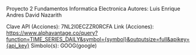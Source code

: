 Proyecto 2 Fundamentos Informatica Electronica
Autores: 
    Luis Enrique
    Andres David Nazarith

Clave API (Acciones): 7NL2I0ECZZR0RCFA
Link (Acciones): https://www.alphavantage.co/query?function=TIME_SERIES_DAILY&symbol={symbol}&outputsize=full&apikey={api_key}
Simbolo(s): GOOG(google)

